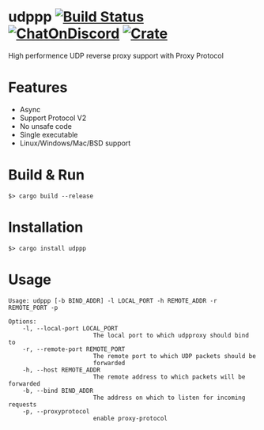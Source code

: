 # udppp [![Build Status](https://img.shields.io/github/workflow/status/b23r0/udppp/Rust)](https://github.com/b23r0/udppp/actions/workflows/rust.yml) [![ChatOnDiscord](https://img.shields.io/badge/chat-on%20discord-blue)](https://discord.gg/ZKtYMvDFN4) [![Crate](https://img.shields.io/crates/v/udppp)](https://crates.io/crates/udppp)
High performence UDP reverse proxy support with Proxy Protocol

# Features

* Async
* Support Protocol V2
* No unsafe code
* Single executable
* Linux/Windows/Mac/BSD support

# Build & Run

`$> cargo build --release`

# Installation

`$> cargo install udppp`

# Usage

```
Usage: udppp [-b BIND_ADDR] -l LOCAL_PORT -h REMOTE_ADDR -r REMOTE_PORT -p

Options:
    -l, --local-port LOCAL_PORT
                        The local port to which udpproxy should bind to
    -r, --remote-port REMOTE_PORT
                        The remote port to which UDP packets should be
                        forwarded
    -h, --host REMOTE_ADDR
                        The remote address to which packets will be forwarded
    -b, --bind BIND_ADDR
                        The address on which to listen for incoming requests
    -p, --proxyprotocol
                        enable proxy-protocol

```